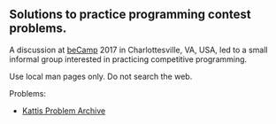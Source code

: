 ## Solutions to practice programming contest problems.

A discussion at [beCamp](http://becamp.org) 2017 in Charlottesville, VA, USA,
led to a small informal group interested in practicing competitive programming.

Use local man pages only. Do not search the web.

Problems:

* [Kattis Problem Archive](https://open.kattis.com/)
